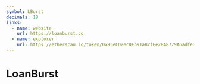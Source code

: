 ```yaml
---
symbol: LBurst
decimals: 18
links:
  - name: website
    url: https://loanburst.co
  - name: explorer
    url: https://etherscan.io/token/0x93eCD2ecDFb91aB2fEe28A8779A6adfe2851cda6
---
```


# LoanBurst
